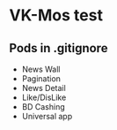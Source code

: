 # VK-Mos test 
## Pods in .gitignore

* News Wall 
* Pagination
* News Detail
* Like/DisLike 
* BD Cashing 
* Universal app
